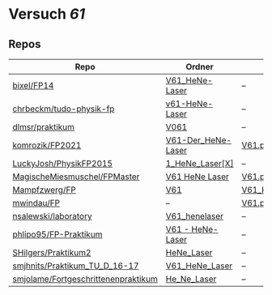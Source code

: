 # Versuch *61*

## Repos

|                                       Repo                                       |                                                              Ordner                                                               |                                                                          PDFs                                                                           |
|----------------------------------------------------------------------------------|-----------------------------------------------------------------------------------------------------------------------------------|---------------------------------------------------------------------------------------------------------------------------------------------------------|
|[bixel/FP14](../repo/bixel/FP14)                                                  |[V61_HeNe-Laser](https://github.com/bixel/FP14/tree/master/V61_HeNe-Laser)                                                         |–                                                                                                                                                        |
|[chrbeckm/tudo-physik-fp](../repo/chrbeckm/tudo-physik-fp)                        |[v61-HeNe-Laser](https://github.com/chrbeckm/tudo-physik-fp/tree/master/v61-HeNe-Laser)                                            |–                                                                                                                                                        |
|[dlmsr/praktikum](../repo/dlmsr/praktikum)                                        |[V061](https://github.com/dlmsr/praktikum/tree/master/V061)                                                                        |–                                                                                                                                                        |
|[komrozik/FP2021](../repo/komrozik/FP2021)                                        |[V61-Der_HeNe-Laser](https://github.com/komrozik/FP2021/tree/main/V61-Der_HeNe-Laser)                                              |[V61.pdf](https://docs.google.com/viewer?url=https://raw.githubusercontent.com/komrozik/FP2021/main/V61-Der_HeNe-Laser/V61.pdf)                          |
|[LuckyJosh/PhysikFP2015](../repo/LuckyJosh/PhysikFP2015)                          |[1_HeNe_Laser[X]](https://github.com/LuckyJosh/PhysikFP2015/tree/master/1_HeNe_Laser%5BX%5D)                                       |–                                                                                                                                                        |
|[MagischeMiesmuschel/FPMaster](../repo/MagischeMiesmuschel/FPMaster)              |[V61 HeNe Laser](https://github.com/MagischeMiesmuschel/FPMaster/tree/master/V61%20HeNe%20Laser)                                   |[V61.pdf](https://docs.google.com/viewer?url=https://raw.githubusercontent.com/MagischeMiesmuschel/FPMaster/master/Protokolle/V61.pdf)                   |
|[Mampfzwerg/FP](../repo/Mampfzwerg/FP)                                            |[V61](https://github.com/Mampfzwerg/FP/tree/master/V61)                                                                            |[V61_Krieg_Karzel.pdf](https://docs.google.com/viewer?url=https://raw.githubusercontent.com/Mampfzwerg/FP/master/V61/latex-template/V61_Krieg_Karzel.pdf)|
|[mwindau/FP](../repo/mwindau/FP)                                                  |–                                                                                                                                  |[V61.pdf](https://docs.google.com/viewer?url=https://raw.githubusercontent.com/mwindau/FP/master/FP_Bachelor/V61.pdf)                                    |
|[nsalewski/laboratory](../repo/nsalewski/laboratory)                              |[V61_henelaser](https://github.com/nsalewski/laboratory/tree/master/FP/V61_henelaser)                                              |–                                                                                                                                                        |
|[phlipo95/FP-Praktikum](../repo/phlipo95/FP-Praktikum)                            |[V61 - HeNe-Laser](https://github.com/phlipo95/FP-Praktikum/tree/master/V61%20-%20HeNe-Laser)                                      |–                                                                                                                                                        |
|[SHilgers/Praktikum2](../repo/SHilgers/Praktikum2)                                |[HeNe_Laser](https://github.com/SHilgers/Praktikum2/tree/master/HeNe_Laser)                                                        |–                                                                                                                                                        |
|[smjhnits/Praktikum_TU_D_16-17](../repo/smjhnits/Praktikum_TU_D_16-17)            |[V61_HeNe_Laser](https://github.com/smjhnits/Praktikum_TU_D_16-17/tree/master/Fortgeschrittenenpraktikum/Protokolle/V61_HeNe_Laser)|–                                                                                                                                                        |
|[smjolame/Fortgeschrittenenpraktikum](../repo/smjolame/Fortgeschrittenenpraktikum)|[He_Ne_Laser](https://github.com/smjolame/Fortgeschrittenenpraktikum/tree/master/He_Ne_Laser)                                      |–                                                                                                                                                        |
